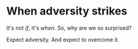 # When adversity strikes

It's not _if_, it's _when_. So, why are we so surprised?

Expect adversity. And expect to overcome it.
